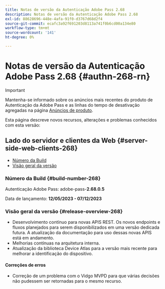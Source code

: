 ```yaml
---
title: Notas de versão da Autenticação Adobe Pass 2.68
description: Notas de versão da Autenticação Adobe Pass 2.68
exl-id: 88628696-448e-4afa-91f0-d3767d68d2f4
source-git-commit: ecafc3a92f691203d8113a741f0b6cd00a134e80
workflow-type: tm+mt
source-wordcount: '141'
ht-degree: 0%

---
```


# Notas de versão da Autenticação Adobe Pass 2.68 {#authn-268-rn}

>[!IMPORTANT]
>
> Mantenha-se informado sobre os anúncios mais recentes do produto de Autenticação da Adobe Pass e as linhas do tempo de desativação agregadas na página [Anúncios de produto](/help/authentication/product-announcements.md).

Esta página descreve novos recursos, alterações e problemas conhecidos com esta versão:

## Lado do servidor e clientes da Web {#server-side-web-clients-268}

* [Número da Build](#build-number-268)
* [Visão geral da versão](#release-overview-268)

### Número da Build {#build-number-268}

Autenticação Adobe Pass: adobe-pass-**2.68.0.5**

Data de lançamento: **12/05/2023 - 07/12/2023**

### Visão geral da versão {#release-overview-268}

* Desenvolvimento contínuo para novas APIS REST. Os novos endpoints e fluxos planejados para serem disponibilizados em uma versão dedicada futura. A atualização da documentação para uso dessas novas APIS está em andamento.
* Melhorias contínuas na arquitetura interna.
* Atualização da biblioteca Device Atlas para a versão mais recente para melhorar a identificação do dispositivo.

#### Correções de erros

* Correção de um problema com o Vidgo MVPD para que várias decisões não pudessem ser retornadas para o mesmo recurso.
